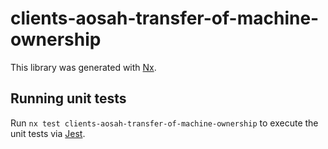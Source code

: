 # clients-aosah-transfer-of-machine-ownership

This library was generated with [Nx](https://nx.dev).

## Running unit tests

Run `nx test clients-aosah-transfer-of-machine-ownership` to execute the unit tests via [Jest](https://jestjs.io).
